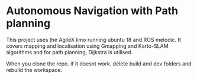 # Autonomous Navigation with Path planning
This project uses the AgileX limo running ubuntu 18 and ROS melodic. It covers mapping and localisation using Gmapping and Karto-SLAM algorithms and for path planning, Dijkstra is utilised.

When you clone the repo. if it doesnt work. delete build and dev folders and rebuild the workspace.
